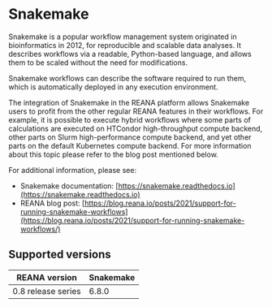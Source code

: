 # Snakemake

Snakemake is a popular workflow management system originated in bioinformatics in 2012, for
reproducible and scalable data analyses. It describes workflows via a readable, Python-based
language, and allows them to be scaled without the need for modifications.

Snakemake workflows can describe the software required to run them, which is automatically
deployed in any execution environment.

The integration of Snakemake in the REANA platform allows Snakemake users to profit from the
other regular REANA features in their workflows. For example, it is possible to execute hybrid
workflows where some parts of calculations are executed on HTCondor high-throughput compute
backend, other parts on Slurm high-performance compute backend, and yet other parts on the
default Kubernetes compute backend. For more information about this topic please refer to the
blog post mentioned below.

For additional information, please see:

- Snakemake documentation: [https://snakemake.readthedocs.io](https://snakemake.readthedocs.io)
- REANA blog post: [https://blog.reana.io/posts/2021/support-for-running-snakemake-workflows](https://blog.reana.io/posts/2021/support-for-running-snakemake-workflows/)

## Supported versions

| REANA version         | Snakemake |
| ----------------------|-----------|
| 0.8 release series    | 6.8.0     |

